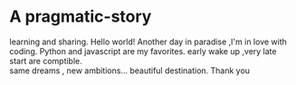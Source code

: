 # A pragmatic-story
learning and sharing.
Hello world!
Another day in paradise ,I'm in love with coding.
Python and javascript are my favorites.
early wake up ,very late start are comptible.  
same dreams , new ambitions...
beautiful destination.
Thank you
